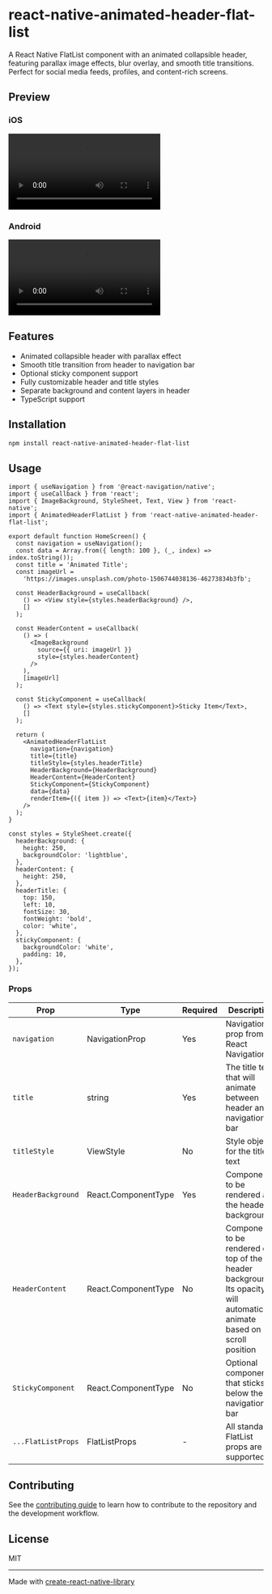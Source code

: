 # react-native-animated-header-flat-list

A React Native FlatList component with an animated collapsible header, featuring parallax image effects, blur overlay, and smooth title transitions. Perfect for social media feeds, profiles, and content-rich screens.

## Preview

### iOS

![iOS](./assets/iOS.mp4)

### Android

![Android](./assets/Android.mp4)

## Features

- Animated collapsible header with parallax effect
- Smooth title transition from header to navigation bar
- Optional sticky component support
- Fully customizable header and title styles
- Separate background and content layers in header
- TypeScript support

## Installation

```sh
npm install react-native-animated-header-flat-list
```

## Usage

```tsx
import { useNavigation } from '@react-navigation/native';
import { useCallback } from 'react';
import { ImageBackground, StyleSheet, Text, View } from 'react-native';
import { AnimatedHeaderFlatList } from 'react-native-animated-header-flat-list';

export default function HomeScreen() {
  const navigation = useNavigation();
  const data = Array.from({ length: 100 }, (_, index) => index.toString());
  const title = 'Animated Title';
  const imageUrl =
    'https://images.unsplash.com/photo-1506744038136-46273834b3fb';

  const HeaderBackground = useCallback(
    () => <View style={styles.headerBackground} />,
    []
  );

  const HeaderContent = useCallback(
    () => (
      <ImageBackground
        source={{ uri: imageUrl }}
        style={styles.headerContent}
      />
    ),
    [imageUrl]
  );

  const StickyComponent = useCallback(
    () => <Text style={styles.stickyComponent}>Sticky Item</Text>,
    []
  );

  return (
    <AnimatedHeaderFlatList
      navigation={navigation}
      title={title}
      titleStyle={styles.headerTitle}
      HeaderBackground={HeaderBackground}
      HeaderContent={HeaderContent}
      StickyComponent={StickyComponent}
      data={data}
      renderItem={({ item }) => <Text>{item}</Text>}
    />
  );
}

const styles = StyleSheet.create({
  headerBackground: {
    height: 250,
    backgroundColor: 'lightblue',
  },
  headerContent: {
    height: 250,
  },
  headerTitle: {
    top: 150,
    left: 10,
    fontSize: 30,
    fontWeight: 'bold',
    color: 'white',
  },
  stickyComponent: {
    backgroundColor: 'white',
    padding: 10,
  },
});
```

### Props

| Prop               | Type                | Required | Description                                                                                                               |
| ------------------ | ------------------- | -------- | ------------------------------------------------------------------------------------------------------------------------- |
| `navigation`       | NavigationProp      | Yes      | Navigation prop from React Navigation                                                                                     |
| `title`            | string              | Yes      | The title text that will animate between header and navigation bar                                                        |
| `titleStyle`       | ViewStyle           | No       | Style object for the title text                                                                                           |
| `HeaderBackground` | React.ComponentType | Yes      | Component to be rendered as the header background                                                                         |
| `HeaderContent`    | React.ComponentType | No       | Component to be rendered on top of the header background. Its opacity will automatically animate based on scroll position |
| `StickyComponent`  | React.ComponentType | No       | Optional component that sticks below the navigation bar                                                                   |
| `...FlatListProps` | FlatListProps       | -        | All standard FlatList props are supported                                                                                 |

## Contributing

See the [contributing guide](CONTRIBUTING.md) to learn how to contribute to the repository and the development workflow.

## License

MIT

---

Made with [create-react-native-library](https://github.com/callstack/react-native-builder-bob)
